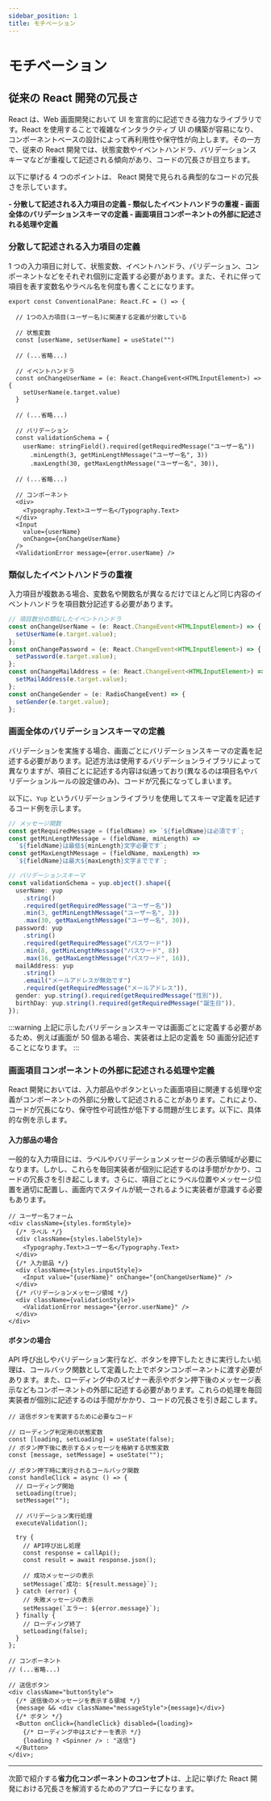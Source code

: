 ```yaml
---
sidebar_position: 1
title: モチベーション
---
```


# モチベーション

## 従来の React 開発の冗長さ

React は、Web 画面開発において UI を宣言的に記述できる強力なライブラリです。React を使用することで複雑なインタラクティブ UI の構築が容易になり、コンポーネントベースの設計によって再利用性や保守性が向上します。その一方で、従来の React 開発では、状態変数やイベントハンドラ、バリデーションスキーマなどが重複して記述される傾向があり、コードの冗長さが目立ちます。

以下に挙げる 4 つのポイントは、 React 開発で見られる典型的なコードの冗長さを示しています。

<strong>
- 分散して記述される入力項目の定義
- 類似したイベントハンドラの重複
- 画面全体のバリデーションスキーマの定義
- 画面項目コンポーネントの外部に記述される処理や定義
</strong>

### 分散して記述される入力項目の定義

1 つの入力項目に対して、状態変数、イベントハンドラ、バリデーション、コンポーネントなどをそれぞれ個別に定義する必要があります。また、それに伴って項目を表す変数名やラベル名を何度も書くことになります。

```tsx
export const ConventionalPane: React.FC = () => {

  // 1つの入力項目(ユーザー名)に関連する定義が分散している

  // 状態変数
  const [userName, setUserName] = useState("")
 
  // (...省略...)

  // イベントハンドラ
  const onChangeUserName = (e: React.ChangeEvent<HTMLInputElement>) => {
    setUserName(e.target.value)
  }
 
  // (...省略...)

  // バリデーション
  const validationSchema = {
    userName: stringField().required(getRequiredMessage("ユーザー名"))
      .minLength(3, getMinLengthMessage("ユーザー名", 3))
      .maxLength(30, getMaxLengthMessage("ユーザー名", 30)),
 
  // (...省略...)

  // コンポーネント
  <div>
    <Typography.Text>ユーザー名</Typography.Text>
  </div>
  <Input
    value={userName}
    onChange={onChangeUserName}
  />
  <ValidationError message={error.userName} />
```

### 類似したイベントハンドラの重複

入力項目が複数ある場合、変数名や関数名が異なるだけでほとんど同じ内容のイベントハンドラを項目数分記述する必要があります。

```typescript
// 項目数分の類似したイベントハンドラ
const onChangeUserName = (e: React.ChangeEvent<HTMLInputElement>) => {
  setUserName(e.target.value);
};
const onChangePassword = (e: React.ChangeEvent<HTMLInputElement>) => {
  setPassword(e.target.value);
};
const onChangeMailAddress = (e: React.ChangeEvent<HTMLInputElement>) => {
  setMailAddress(e.target.value);
};
const onChangeGender = (e: RadioChangeEvent) => {
  setGender(e.target.value);
};
```

### 画面全体のバリデーションスキーマの定義

バリデーションを実施する場合、画面ごとにバリデーションスキーマの定義を記述する必要があります。記述方法は使用するバリデーションライブラリによって異なりますが、項目ごとに記述する内容は似通っており(異なるのは項目名やバリデーションルールの設定値のみ)、コードが冗長になってしまいます。

以下に、`Yup` というバリデーションライブラリを使用してスキーマ定義を記述するコード例を示します。

```typescript
// メッセージ関数
const getRequiredMessage = (fieldName) => `${fieldName}は必須です`;
const getMinLengthMessage = (fieldName, minLength) =>
  `${fieldName}は最低${minLength}文字必要です`;
const getMaxLengthMessage = (fieldName, maxLength) =>
  `${fieldName}は最大${maxLength}文字までです`;

// バリデーションスキーマ
const validationSchema = yup.object().shape({
  userName: yup
    .string()
    .required(getRequiredMessage("ユーザー名"))
    .min(3, getMinLengthMessage("ユーザー名", 3))
    .max(30, getMaxLengthMessage("ユーザー名", 30)),
  password: yup
    .string()
    .required(getRequiredMessage("パスワード"))
    .min(8, getMinLengthMessage("パスワード", 8))
    .max(16, getMaxLengthMessage("パスワード", 16)),
  mailAddress: yup
    .string()
    .email("メールアドレスが無効です")
    .required(getRequiredMessage("メールアドレス")),
  gender: yup.string().required(getRequiredMessage("性別")),
  birthDay: yup.string().required(getRequiredMessage("誕生日")),
});
```

:::warning
上記に示したバリデーションスキーマは画面ごとに定義する必要があるため、例えば画面が 50 個ある場合、実装者は上記の定義を 50 画面分記述することになります。
:::

### 画面項目コンポーネントの外部に記述される処理や定義

React 開発においては、入力部品やボタンといった画面項目に関連する処理や定義がコンポーネントの外部に分散して記述されることがあります。これにより、コードが冗長になり、保守性や可読性が低下する問題が生じます。以下に、具体的な例を示します。

#### <strong>入力部品の場合</strong>

一般的な入力項目には、ラベルやバリデーションメッセージの表示領域が必要になります。しかし、これらを毎回実装者が個別に記述するのは手間がかかり、コードの冗長さを引き起こします。さらに、項目ごとにラベル位置やメッセージ位置を適切に配置し、画面内でスタイルが統一されるように実装者が意識する必要もあります。

```tsx
// ユーザー名フォーム
<div className={styles.formStyle}>
  {/* ラベル */}
  <div className={styles.labelStyle}>
    <Typography.Text>ユーザー名</Typography.Text>
  </div>
  {/* 入力部品 */}
  <div className={styles.inputStyle}>
    <Input value="{userName}" onChange="{onChangeUserName}" />
  </div>
  {/* バリデーションメッセージ領域 */}
  <div className={validationStyle}>
    <ValidationError message="{error.userName}" />
  </div>
</div>
```

#### <strong>ボタンの場合</strong>

API 呼び出しやバリデーション実行など、ボタンを押下したときに実行したい処理は、コールバック関数として定義した上でボタンコンポーネントに渡す必要があります。また、ローディング中のスピナー表示やボタン押下後のメッセージ表示などもコンポーネントの外部に記述する必要があります。これらの処理を毎回実装者が個別に記述するのは手間がかかり、コードの冗長さを引き起こします。

```tsx
// 送信ボタンを実装するために必要なコード

// ローディング判定用の状態変数
const [loading, setLoading] = useState(false);
// ボタン押下後に表示するメッセージを格納する状態変数
const [message, setMessage] = useState("");

// ボタン押下時に実行されるコールバック関数
const handleClick = async () => {
  // ローディング開始
  setLoading(true);
  setMessage("");

  // バリデーション実行処理
  executeValidation();

  try {
    // API呼び出し処理
    const response = callApi();
    const result = await response.json();

    // 成功メッセージの表示
    setMessage(`成功: ${result.message}`);
  } catch (error) {
    // 失敗メッセージの表示
    setMessage(`エラー: ${error.message}`);
  } finally {
    // ローディング終了
    setLoading(false);
  }
};

// コンポーネント
// (...省略...)

// 送信ボタン
<div className="buttonStyle">
  {/* 送信後のメッセージを表示する領域 */}
  {message && <div className="messageStyle">{message}</div>}
  {/* ボタン */}
  <Button onClick={handleClick} disabled={loading}>
    {/* ローディング中はスピナーを表示 */}
    {loading ? <Spinner /> : "送信"}
  </Button>
</div>;
```

<hr/>
次節で紹介する<strong>省力化コンポーネントのコンセプト</strong>は、上記に挙げた React 開発における冗長さを解消するためのアプローチになります。
